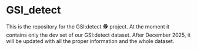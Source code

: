 # GSI_detect

This is the repository for the GSI:detect 🕵 project.
At the moment it contains only the dev set of our GSI:detect dataset. After December 2025, it will be updated with all the proper information and the whole dataset.

